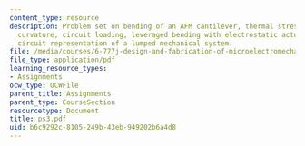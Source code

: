 ```yaml
---
content_type: resource
description: Problem set on bending of an AFM cantilever, thermal stress induced wafer
  curvature, circuit loading, leveraged bending with electrostatic actuation, and
  circuit representation of a lumped mechanical system.
file: /media/courses/6-777j-design-and-fabrication-of-microelectromechanical-devices-spring-2007/b6c9292c8105249b43eb949202b6a4d8_ps3.pdf
file_type: application/pdf
learning_resource_types:
- Assignments
ocw_type: OCWFile
parent_title: Assignments
parent_type: CourseSection
resourcetype: Document
title: ps3.pdf
uid: b6c9292c-8105-249b-43eb-949202b6a4d8
---
```

